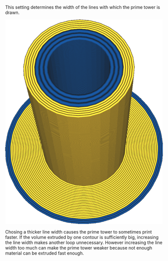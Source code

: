 This setting determines the width of the lines with which the prime tower is drawn.

![The blue material has a larger line width than the orange material](../../../articles/images/prime_tower_line_width.png)

Chosing a thicker line width causes the prime tower to sometimes print faster. If the volume extruded by one contour is sufficiently big, increasing the line width makes another loop unnecessary. However increasing the line width too much can make the prime tower weaker because not enough material can be extruded fast enough.